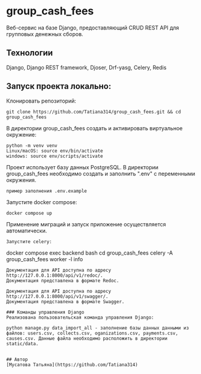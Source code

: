 # group_cash_fees

Веб-сервис на базе Django, предоставляющий CRUD REST API для групповых денежных сборов.

## Технологии
Django, Django REST framework, Djoser, Drf-yasg, Celery, Redis


## Запуск проекта локально:
Клонировать репозиторий:
```
git clone https://github.com/Tatiana314/group_cash_fees.git && cd group_cash_fees
```
В директории group_cash_fees создать и активировать виртуальное окружение:
```
python -m venv venv
Linux/macOS: source env/bin/activate
windows: source env/scripts/activate
```
Проект использует базу данных PostgreSQL.
В директории group_cash_fees необходимо создать и заполнить ".env" с переменными окружения.
```
пример заполнения .env.example
```
Запустите docker compose:
```
docker compose up
```
Применение миграций и запуск приложение осуществляется автоматически.

```
Запустите celery:
```
docker compose exec backend bash
cd group_cash_fees
celery -A group_cash_fees worker -l info
```
Документация для API доступна по адресу http://127.0.0.1:8000/api/v1/redoc/. 
Документация представлена в формате Redoc.

Документация для API доступна по адресу http://127.0.0.1:8000/api/v1/swagger/. 
Документация представлена в формате Swagger.

### Команды управления Django
Реализована пользовательская команда управления Django:

python manage.py data_import_all - заполнение базы данных данными из файлов: users.csv, collects.csv, oganizations.csv, payments.csv, causes.csv. Данные файла необходимо расположить в директории static/data.


## Автор
[Мусатова Татьяна](https://github.com/Tatiana314)